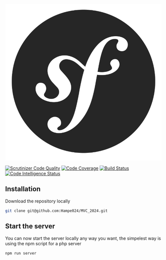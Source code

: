 ![Header img](./public/img/symfony.png)

[![Scrutinizer Code Quality](https://scrutinizer-ci.com/g/Hampe024/MVC_2024/badges/quality-score.png?b=main)](https://scrutinizer-ci.com/g/Hampe024/MVC_2024/?branch=main)
[![Code Coverage](https://scrutinizer-ci.com/g/Hampe024/MVC_2024/badges/coverage.png?b=main)](https://scrutinizer-ci.com/g/Hampe024/MVC_2024/?branch=main)
[![Build Status](https://scrutinizer-ci.com/g/Hampe024/MVC_2024/badges/build.png?b=main)](https://scrutinizer-ci.com/g/Hampe024/MVC_2024/build-status/main)
[![Code Intelligence Status](https://scrutinizer-ci.com/g/Hampe024/MVC_2024/badges/code-intelligence.svg?b=main)](https://scrutinizer-ci.com/code-intelligence)

## Installation
Download the repository locally

```bash
git clone git@github.com:Hampe024/MVC_2024.git
```

## Start the server
You can now start the server locally any way you want, 
the simpelest way is using the npm script for a php server

```bash
npm run server
```
